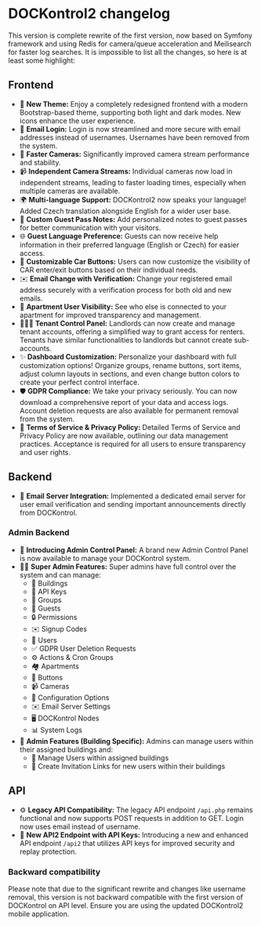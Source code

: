 # DOCKontrol2 changelog

This version is complete rewrite of the first version, now based on Symfony framework and using Redis for
camera/queue acceleration and Meilisearch for faster log searches. It is impossible to list all the changes, so here is
at least some highlight:

## Frontend

* 🎨 **New Theme:**  Enjoy a completely redesigned frontend with a modern Bootstrap-based theme, supporting both light and dark modes. New icons enhance the user experience.
* 🔑 **Email Login:** Login is now streamlined and more secure with email addresses instead of usernames. Usernames have been removed from the system.
* 🚀 **Faster Cameras:** Significantly improved camera stream performance and stability.
* 📹 **Independent Camera Streams:** Individual cameras now load in independent streams, leading to faster loading times, especially when multiple cameras are available.
* 🌍 **Multi-language Support:**  DOCKontrol2 now speaks your language! Added Czech translation alongside English for a wider user base.
* 📝 **Custom Guest Pass Notes:**  Add personalized notes to guest passes for better communication with your visitors.
* 🌐 **Guest Language Preference:** Guests can now receive help information in their preferred language (English or Czech) for easier access.
* 🚗 **Customizable Car Buttons:** Users can now customize the visibility of CAR enter/exit buttons based on their individual needs.
* ✉️ **Email Change with Verification:**  Change your registered email address securely with a verification process for both old and new emails.
* 👥 **Apartment User Visibility:** See who else is connected to your apartment for improved transparency and management.
* 🧑‍🤝‍🧑 **Tenant Control Panel:** Landlords can now create and manage tenant accounts, offering a simplified way to grant access for renters. Tenants have similar functionalities to landlords but cannot create sub-accounts.
* ✨ **Dashboard Customization:**  Personalize your dashboard with full customization options! Organize groups, rename buttons, sort items, adjust column layouts in sections, and even change button colors to create your perfect control interface.
* 🛡️ **GDPR Compliance:**  We take your privacy seriously. You can now download a comprehensive report of your data and access logs. Account deletion requests are also available for permanent removal from the system.
* 📜 **Terms of Service & Privacy Policy:**  Detailed Terms of Service and Privacy Policy are now available, outlining our data management practices. Acceptance is required for all users to ensure transparency and user rights.

## Backend

* 📧 **Email Server Integration:** Implemented a dedicated email server for user email verification and sending important announcements directly from DOCKontrol.

### Admin Backend
* 🚀 **Introducing Admin Control Panel:** A brand new Admin Control Panel is now available to manage your DOCKontrol system.
* 🧑‍💼 **Super Admin Features:** Super admins have full control over the system and can manage:
    * 🏢 Buildings
    * 🔑 API Keys
    * 👥 Groups
    * 🎫 Guests
    * 🔒 Permissions
    * ✉️ Signup Codes
    * 👤 Users
    * ✅ GDPR User Deletion Requests
    * ⚙️ Actions & Cron Groups
    * 🏘️ Apartments
    * 🚪 Buttons
    * 📹 Cameras
    * 🔧 Configuration Options
    * ✉️ Email Server Settings
    * 🖥️ DOCKontrol Nodes
    * 📊 System Logs
* 🏢 **Admin Features (Building Specific):** Admins can manage users within their assigned buildings and:
    * 👤 Manage Users within assigned buildings
    * 🔗 Create Invitation Links for new users within their buildings

## API

* ⚙️ **Legacy API Compatibility:** The legacy API endpoint `/api.php` remains functional and now supports POST requests in addition to GET. Login now uses email instead of username.
* 🔐 **New API2 Endpoint with API Keys:** Introducing a new and enhanced API endpoint `/api2` that utilizes API keys for improved security and replay protection.

### Backward compatibility
Please note that due to the significant rewrite and changes like username removal, this version is not backward compatible with the first version of DOCKontrol on API level. Ensure you are using the updated DOCKontrol2 mobile application.
